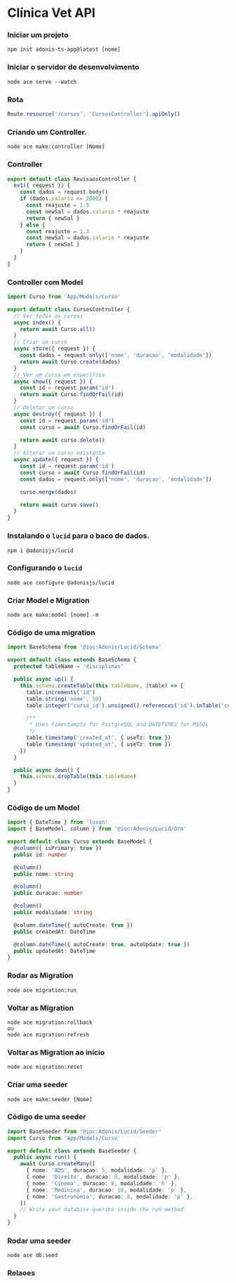 # Clínica Vet API

### Iniciar um projeto

    npm init adonis-ts-app@latest [nome]

### Iniciar o servidor de desenvolvimento

    node ace serve --watch

### Rota

```ts
Route.resource('/cursos', 'CursosController').apiOnly()
```

### Criando um Controller.

    node ace make:controller [Nome]

### Controller

```ts
export default class RevisaosController {
  ex1({ request }) {
    const dados = request.body()
    if (dados.salario <= 2000) {
      const reajuste = 1.5
      const newSal = dados.salario * reajuste
      return { newSal }
    } else {
      const reajuste = 1.3
      const newSal = dados.salario * reajuste
      return { newSal }
    }
  }
}
```

### Controller com Model

```ts
import Curso from 'App/Models/Curso'

export default class CursosController {
  // Ver todos os cursos
  async index() {
    return await Curso.all()
  }
  // Criar um curso
  async store({ request }) {
    const dados = request.only(['nome', 'duracao', 'modalidade'])
    return await Curso.create(dados)
  }
  // Ver um curso em específico
  async show({ request }) {
    const id = request.param('id')
    return await Curso.findOrFail(id)
  }
  // Deletar um curso
  async destroy({ request }) {
    const id = request.param('id')
    const curso = await Curso.findOrFail(id)

    return await curso.delete()
  }
  // Alterar um curso existente
  async update({ request }) {
    const id = request.param('id')
    const curso = await Curso.findOrFail(id)
    const dados = request.only(['nome', 'duracao', 'modalidade'])

    curso.merge(dados)

    return await curso.save()
  }
}
```

### Instalando o `lucid` para o baco de dados.

    npm i @adonisjs/lucid

### Configurando o `lucid`

    node ace configure @adonisjs/lucid

### Criar Model e Migration

    node ace make:model [nome] -m

### Código de uma migration

```ts
import BaseSchema from '@ioc:Adonis/Lucid/Schema'

export default class extends BaseSchema {
  protected tableName = 'disciplinas'

  public async up() {
    this.schema.createTable(this.tableName, (table) => {
      table.increments('id')
      table.string('nome', 50)
      table.integer('curso_id').unsigned().references('id').inTable('cursos').notNullable()

      /**
       * Uses timestamptz for PostgreSQL and DATETIME2 for MSSQL
       */
      table.timestamp('created_at', { useTz: true })
      table.timestamp('updated_at', { useTz: true })
    })
  }

  public async down() {
    this.schema.dropTable(this.tableName)
  }
}
```

### Código de um Model

```ts
import { DateTime } from 'luxon'
import { BaseModel, column } from '@ioc:Adonis/Lucid/Orm'

export default class Curso extends BaseModel {
  @column({ isPrimary: true })
  public id: number

  @column()
  public nome: string

  @column()
  public duracao: number

  @column()
  public modalidade: string

  @column.dateTime({ autoCreate: true })
  public createdAt: DateTime

  @column.dateTime({ autoCreate: true, autoUpdate: true })
  public updatedAt: DateTime
}
```

### Rodar as Migration

    node ace migration:run

### Voltar as Migration

    node ace migration:rollback
    ou
    node ace migration:refresh

### Voltar as Migration ao início

    node ace migration:reset

### Criar uma seeder

    node ace make:seeder [Nome]

### Código de uma seeder

```ts
import BaseSeeder from '@ioc:Adonis/Lucid/Seeder'
import Curso from 'App/Models/Curso'

export default class extends BaseSeeder {
  public async run() {
    await Curso.createMany([
      { nome: 'ADS', duracao: 5, modalidade: 'p' },
      { nome: 'Direito', duracao: 8, modalidade: 'p' },
      { nome: 'Cinema', duracao: 8, modalidade: 'h' },
      { nome: 'Medicina', duracao: 10, modalidade: 'p' },
      { nome: 'Gastronomia', duracao: 8, modalidade: 'p' },
    ])
    // Write your database queries inside the run method
  }
}
```

### Rodar uma seeder

    node ace db:seed

### Relaoes
